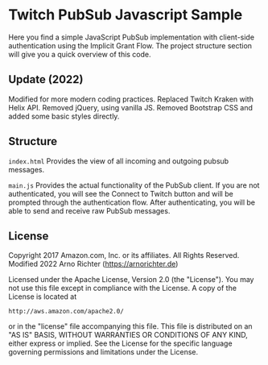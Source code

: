 # Twitch PubSub Javascript Sample

Here you find a simple JavaScript PubSub implementation with client-side authentication using the Implicit Grant Flow. The project structure section will give you a quick overview of this code.

## Update (2022)

Modified for more modern coding practices. Replaced Twitch Kraken with Helix API. Removed jQuery, using vanilla JS. Removed Bootstrap CSS and added some basic styles directly.

## Structure

`index.html`
Provides the view of all incoming and outgoing pubsub messages.

`main.js`
Provides the actual functionality of the PubSub client. If you are not authenticated, you will see the Connect to Twitch button and will be prompted through the authentication flow. After authenticating, you will be able to send and receive raw PubSub messages.

## License

Copyright 2017 Amazon.com, Inc. or its affiliates. All Rights Reserved.
Modified 2022 Arno Richter (https://arnorichter.de)

Licensed under the Apache License, Version 2.0 (the "License"). You may not use this file except in compliance with the License. A copy of the License is located at

    http://aws.amazon.com/apache2.0/

or in the "license" file accompanying this file. This file is distributed on an "AS IS" BASIS, WITHOUT WARRANTIES OR CONDITIONS OF ANY KIND, either express or implied. See the License for the specific language governing permissions and limitations under the License. 